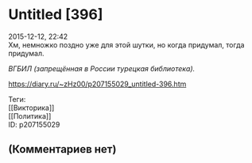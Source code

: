 Untitled [396]
==============

  
2015-12-12, 22:42  
 Хм, немножко поздно уже для этой шутки, но когда придумал, тогда придумал.   
   
  *ВГБИЛ (запрещённая в России турецкая библиотека).*    
  
<https://diary.ru/~zHz00/p207155029_untitled-396.htm>  
  
Теги:  
[[Викторика]]  
[[Политика]]  
ID: p207155029  


(Комментариев нет)
------------------